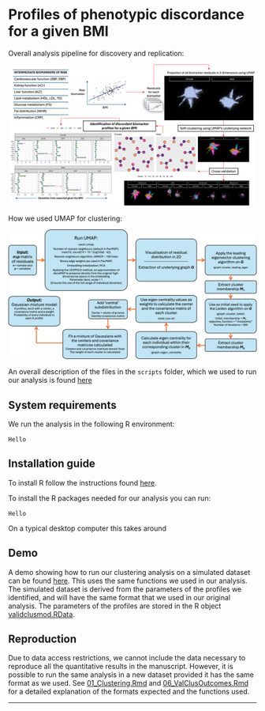 # Profiles of phenotypic discordance for a given BMI

Overall analysis pipeline for discovery and replication:

![](./plots/AnalysisPlot.png)

How we used UMAP for clustering:

![](./plots/Clusmethod.png)

An overall description of the files in the `scripts` folder, which we used to run our analysis is found [here](./guides/script_description.md)

## System requirements

We run the analysis in the following R environment:

```{r}
Hello
```

## Installation guide

To install R follow the instructions found [here](https://www.r-project.org/).

To install the R packages needed for our analysis you can run:

```{r}
Hello
```

On a typical desktop computer this takes around 

## Demo

A demo showing how to run our clustering analysis on a simulated dataset can be found [here](./demo/demo.ipynb). This uses the same functions we used in our analysis. The simulated dataset is derived from the parameters of the profiles we identified, and will have the same format that we used in our original analysis. The parameters of the profiles are stored in the R object [validclusmod.RData](./data/validclusmod.RData).

## Reproduction

Due to data access restrictions, we cannot include the data necessary to reproduce all the quantitative results in the manuscript. However, it is possible to run the same analysis in a new dataset provided it has the same format as we used. See [01_Clustering.Rmd](./scripts/01_Clustering.Rmd) and [06_ValClusOutcomes.Rmd](./scripts/06_ValClusOutcomes.Rmd) for a detailed explanation of the formats expected and the functions used.

---
